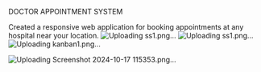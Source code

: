 DOCTOR APPOINTMENT SYSTEM

Created a responsive web application for booking appointments at any hospital near your location.
![Uploading ss1.png…]()
![Uploading ss1.png…]()
![Uploading kanban1.png…]()

![Uploading Screenshot 2024-10-17 115353.png…]()


